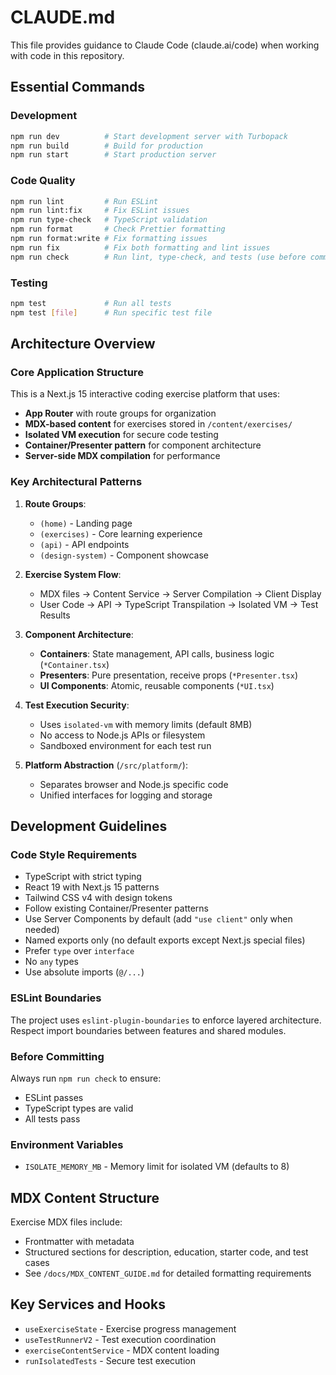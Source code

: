 # CLAUDE.md

This file provides guidance to Claude Code (claude.ai/code) when working with code in this repository.

## Essential Commands

### Development

```bash
npm run dev          # Start development server with Turbopack
npm run build        # Build for production
npm run start        # Start production server
```

### Code Quality

```bash
npm run lint         # Run ESLint
npm run lint:fix     # Fix ESLint issues
npm run type-check   # TypeScript validation
npm run format       # Check Prettier formatting
npm run format:write # Fix formatting issues
npm run fix          # Fix both formatting and lint issues
npm run check        # Run lint, type-check, and tests (use before commits)
```

### Testing

```bash
npm test             # Run all tests
npm test [file]      # Run specific test file
```

## Architecture Overview

### Core Application Structure

This is a Next.js 15 interactive coding exercise platform that uses:

- **App Router** with route groups for organization
- **MDX-based content** for exercises stored in `/content/exercises/`
- **Isolated VM execution** for secure code testing
- **Container/Presenter pattern** for component architecture
- **Server-side MDX compilation** for performance

### Key Architectural Patterns

1. **Route Groups**:

   - `(home)` - Landing page
   - `(exercises)` - Core learning experience
   - `(api)` - API endpoints
   - `(design-system)` - Component showcase

2. **Exercise System Flow**:

   - MDX files → Content Service → Server Compilation → Client Display
   - User Code → API → TypeScript Transpilation → Isolated VM → Test Results

3. **Component Architecture**:

   - **Containers**: State management, API calls, business logic (`*Container.tsx`)
   - **Presenters**: Pure presentation, receive props (`*Presenter.tsx`)
   - **UI Components**: Atomic, reusable components (`*UI.tsx`)

4. **Test Execution Security**:

   - Uses `isolated-vm` with memory limits (default 8MB)
   - No access to Node.js APIs or filesystem
   - Sandboxed environment for each test run

5. **Platform Abstraction** (`/src/platform/`):
   - Separates browser and Node.js specific code
   - Unified interfaces for logging and storage

## Development Guidelines

### Code Style Requirements

- TypeScript with strict typing
- React 19 with Next.js 15 patterns
- Tailwind CSS v4 with design tokens
- Follow existing Container/Presenter patterns
- Use Server Components by default (add `"use client"` only when needed)
- Named exports only (no default exports except Next.js special files)
- Prefer `type` over `interface`
- No `any` types
- Use absolute imports (`@/...`)

### ESLint Boundaries

The project uses `eslint-plugin-boundaries` to enforce layered architecture. Respect import boundaries between features and shared modules.

### Before Committing

Always run `npm run check` to ensure:

- ESLint passes
- TypeScript types are valid
- All tests pass

### Environment Variables

- `ISOLATE_MEMORY_MB` - Memory limit for isolated VM (defaults to 8)

## MDX Content Structure

Exercise MDX files include:

- Frontmatter with metadata
- Structured sections for description, education, starter code, and test cases
- See `/docs/MDX_CONTENT_GUIDE.md` for detailed formatting requirements

## Key Services and Hooks

- `useExerciseState` - Exercise progress management
- `useTestRunnerV2` - Test execution coordination
- `exerciseContentService` - MDX content loading
- `runIsolatedTests` - Secure test execution
